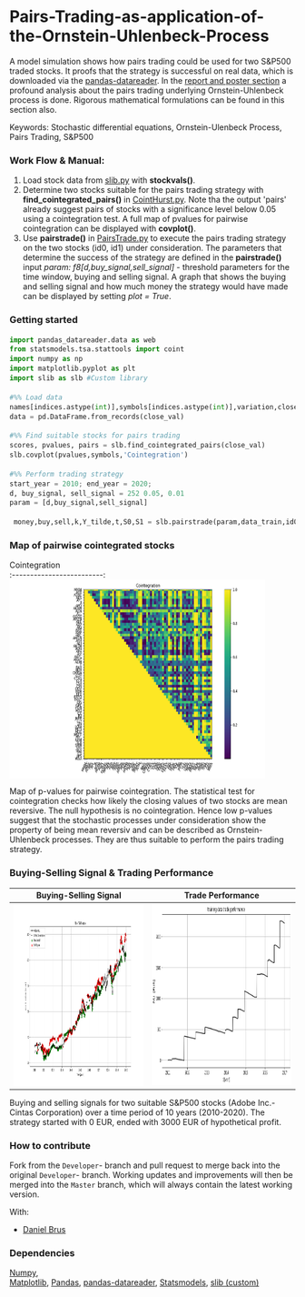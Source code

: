 # Pairs-Trading-as-application-of-the-Ornstein-Uhlenbeck-Process
 A model simulation shows how pairs trading could be used for two S&P500 traded stocks. It proofs that the strategy is successful on real data, which is downloaded via the
 [pandas-datareader](https://pandas-datareader.readthedocs.io/en/latest/). In the [report and poster section](https://github.com/david-alber/Pairs-Trading-as-application-to-the-Ornstein-Uhlenbeck-Process/tree/master/Report%2BPoster) a profound analysis about the pairs trading underlying Ornstein-Uhlenbeck process is done. Rigorous mathematical formulations can be found in this section also. 
 
 Keywords: Stochastic differential equations, Ornstein-Ulenbeck Process, Pairs Trading, S&P500 

### Work Flow & Manual: 
1.  Load stock data from [slib.py](https://github.com/david-alber/Pairs-Trading-as-application-to-the-Ornstein-Uhlenbeck-Process/blob/master/Code/slib.py) with **stockvals()**.
2.  Determine two stocks suitable for the pairs trading strategy with **find_cointegrated_pairs()** in [CointHurst.py](https://github.com/david-alber/Pairs-Trading-as-application-to-the-Ornstein-Uhlenbeck-Process/blob/master/Code/CointHurst.py). Note tha the output 'pairs' already suggest pairs of stocks with a significance level below 0.05 using a cointegration test. A full map of pvalues for pairwise cointegration can be displayed with **covplot()**.
3.  Use **pairstrade()** in [PairsTrade.py](https://github.com/david-alber/Pairs-Trading-as-application-to-the-Ornstein-Uhlenbeck-Process/blob/master/Code/PairsTrade.py) to execute the pairs trading strategy on the two stocks (id0, id1) under consideration. The parameters that determine the success of the strategy are defined in the **pairstrade()** input *param: f8[d,buy_signal,sell_signal]* - threshold parameters for the time window, buying and selling signal. A graph that shows the buying and selling signal and how much money the strategy would have made can be displayed by setting *plot = True*.

### Getting started
```python
import pandas_datareader.data as web
from statsmodels.tsa.stattools import coint
import numpy as np
import matplotlib.pyplot as plt
import slib as slb #Custom library

#%% Load data
names[indices.astype(int)],symbols[indices.astype(int)],variation,close_val,open_val = stockvals(df,start_date,end_date)
data = pd.DataFrame.from_records(close_val)

#%% Find suitable stocks for pairs trading
scores, pvalues, pairs = slb.find_cointegrated_pairs(close_val)
slb.covplot(pvalues,symbols,'Cointegration')

#%% Perform trading strategy 
start_year = 2010; end_year = 2020;
d, buy_signal, sell_signal = 252 0.05, 0.01
param = [d,buy_signal,sell_signal]

 money,buy,sell,k,Y_tilde,t,S0,S1 = slb.pairstrade(param,data_train,id0,id1,names,start_year,end_year,plot=True)
```


### Map of pairwise cointegrated stocks
 
  Cointegration  
:-------------------------:
 <img align="center" src="https://github.com/david-alber/Pairs-Trading-as-application-to-the-Ornstein-Uhlenbeck-Process/blob/master/Images/cointegration.png" width="450" height="350" />  
 
 Map of p-values for pairwise cointegration. The statistical test for cointegration checks how likely the closing values of two stocks are mean reversive. The null hypothesis is no cointegration. Hence low p-values suggest that the stochastic processes under consideration show the property of being mean reversiv and can be described as Ornstein-Uhlenbeck processes. They are thus suitable to perform the pairs trading strategy. 
 


### Buying-Selling Signal & Trading Performance
 
  Buying-Selling Signal |   Trade Performance
:-------------------------:|:-------------------------:
 <img align="center" src="https://github.com/david-alber/Pairs-Trading-as-application-to-the-Ornstein-Uhlenbeck-Process/blob/master/Images/buySell.png" width="400" height="320" />  |  <img src="https://github.com/david-alber/Pairs-Trading-as-application-to-the-Ornstein-Uhlenbeck-Process/blob/master/Images/trade_performance.png" width="400" height="320" />
 
Buying and selling signals for two suitable S&P500 stocks (Adobe Inc.-Cintas Corporation) over a time period of 10 years (2010-2020).
The strategy started with 0 EUR, ended with 3000 EUR of hypothetical profit.



### How to contribute
Fork from the `Developer`- branch and pull request to merge back into the original `Developer`- branch. 
Working updates and improvements will then be merged into the `Master` branch, which will always contain the latest working version.

With: 
* [Daniel Brus](https://www.linkedin.com/in/daniel-brus)

### Dependencies 
 [Numpy](https://numpy.org/),  
 [Matplotlib](https://matplotlib.org/), 
 [Pandas](https://pandas.pydata.org/), [pandas-datareader](https://pandas-datareader.readthedocs.io/en/latest/), [Statsmodels](https://www.statsmodels.org/stable/index.html),
 [slib (custom)](https://github.com/david-alber/Pairs-Trading-as-application-to-the-Ornstein-Uhlenbeck-Process/blob/master/Code/slib.py)
 
